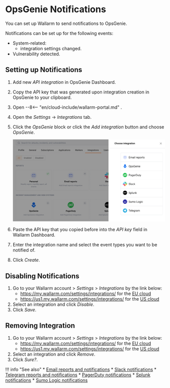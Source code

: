 # OpsGenie Notifications

You can set up Wallarm to send notifications to OpsGenie.

Notifications can be set up for the following events:

* System-related:
  - integration settings changed.
* Vulnerability detected.

## Setting up Notifications

1. Add new *API integration* in OpsGenie Dashboard.
2. Copy the API key that was generated upon integration creation in OpsGenie to your clipboard.
3. Open 
--8<-- "en/cloud-include/wallarm-portal.md"
.
4. Open the *Settings* → *Integrations* tab.
5. Click the *OpsGenie* block or click the *Add integration* button and choose *OpsGenie*.
    
    ![Adding integration via the button](../../../../../images/en/user-guides/cloud-ui/settings/add-integration-button.png)
6. Paste the API key that you copied before into the *API key* field in Wallarm Dashboard.
7. Enter the integration name and select the event types you want to be notified of.
8. Click *Create*.

## Disabling Notifications

1. Go to your Wallarm account > *Settings* > *Integrations* by the link below:
   * https://my.wallarm.com/settings/integrations/ for the [EU cloud](../../../../quickstart-en/qs-intro-en.md#eu-cloud)
   * https://us1.my.wallarm.com/settings/integrations/ for the [US cloud](../../../../quickstart-en/qs-intro-en.md#us-cloud)
1. Select an integration and click *Disable*.
1. Click *Save*.

## Removing Integration

1. Go to your Wallarm account > *Settings* > *Integrations* by the link below:
   * https://my.wallarm.com/settings/integrations/ for the [EU cloud](../../../../quickstart-en/qs-intro-en.md#eu-cloud)
   * https://us1.my.wallarm.com/settings/integrations/ for the [US cloud](../../../../quickstart-en/qs-intro-en.md#us-cloud)
1. Select an integration and click *Remove*.
1. Click *Sure?*.

!!! info "See also"
    * [Email reports and notifications](email.md)
    * [Slack notifications](slack.md)
    * [Telegram reports and notifications](telegram.md)
    * [PagerDuty notifications](pagerduty.md)
    * [Splunk notifications](splunk.md)
    * [Sumo Logic notifications](sumologic.md)